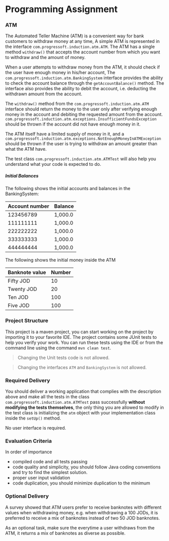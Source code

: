 # Programming Assignment

### ATM
The Automated Teller Machine (ATM) is a convenient way for bank customers to withdraw money at any time, A simple ATM is 
represented in the interface `com.progressoft.induction.atm.ATM`. The ATM has a single method `withdraw()` that accepts 
the account number from which you want to withdraw and the amount of money.


When a user attempts to withdraw money from the ATM, it should check if the user have enough money in his/her account, 
The `com.progressoft.induction.atm.BankingSystem` interface provides the ability to check the account balance through 
the `getAccountBalance()` method. The interface also provides the ability to debit the account, i.e. deducting the 
withdrawn amount from the account.

The `withdraw()` method from the `com.progressoft.induction.atm.ATM` interface should return the money to the user only 
after verifying enough money in the account and debiting the requested amount from the account. 
`com.progressoft.induction.atm.exceptions.InsufficientFundsException` should be thrown if the account did not have 
enough  money in it.
 
The ATM itself have a limited supply of money in it, and a 
`com.progressoft.induction.atm.exceptions.NotEnoughMoneyInATMException` should be thrown if the user is trying to 
withdraw an amount greater than what the ATM have.

The test class `com.progressoft.induction.atm.ATMTest` will also help you understand what your code is expected to do.

##### Initial Balances
The following shows the initial accounts and balances in the BankingSystem:

| Account number | Balance |
|----------------|---------|
| 123456789      | 1,000.0 |
| 111111111      | 1,000.0 |
| 222222222      | 1,000.0 |
| 333333333      | 1,000.0 |
| 444444444      | 1,000.0 | 


The following shows the initial money inside the ATM

| Banknote value | Number |
|----------------|--------|
| Fifty JOD      | 10     |
| Twenty JOD     | 20     |
| Ten JOD        | 100    |
| Five JOD       | 100    |


### Project Structure
This project is a maven project, you can start working on the project by importing it to your favorite IDE. The project 
contains some JUnit tests to help you verify your work. You can run these tests using the IDE or from the command line 
using the command `mvn clean test`.

 > Changing the Unit tests code is not allowed.

 > Changing the interfaces `ATM` and `BankingSystem` is not allowed.

### Required Delivery
You should deliver a working application that complies with the description above and make all the tests in the class 
`com.progressoft.induction.atm.ATMTest` pass successfully **without modifying the tests themselves**, the only 
thing you are allowed to modify in the test class is initializing the `atm` object with your implementation class inside 
the `setUp()` method. 

No user interface is required. 


### Evaluation Criteria
In order of importance 

* compiled code and all tests passing
* code quality and simplicity, you should follow Java coding conventions and try to find the simplest solution.
* proper user input validation
* code duplication, you should minimize duplication to the minimum


### Optional Delivery
A survey showed that ATM users prefer to receive banknotes with different values when withdrawing money, e.g. when 
withdrawing a 100 JODs, it is preferred to receive a mix of banknotes instead of two 50 JOD banknotes.

As an optional task, make sure the everytime a user withdraws from the ATM, it returns a mix of banknotes as diverse as 
possible.
